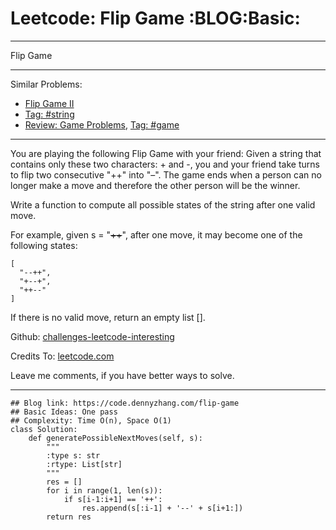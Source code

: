 # Leetcode: Flip Game     :BLOG:Basic:


---

Flip Game  

---

Similar Problems:  
-   [Flip Game II](https://code.dennyzhang.com/flip-game-ii)
-   [Tag: #string](https://code.dennyzhang.com/tag/string)
-   [Review: Game Problems](https://code.dennyzhang.com/review-game), [Tag: #game](https://code.dennyzhang.com/tag/game)

---

You are playing the following Flip Game with your friend: Given a string that contains only these two characters: + and -, you and your friend take turns to flip two consecutive "++" into "&#x2013;". The game ends when a person can no longer make a move and therefore the other person will be the winner.  

Write a function to compute all possible states of the string after one valid move.  

For example, given s = "<del>++</del>", after one move, it may become one of the following states:  

    [
      "--++",
      "+--+",
      "++--"
    ]

If there is no valid move, return an empty list [].  

Github: [challenges-leetcode-interesting](https://github.com/DennyZhang/challenges-leetcode-interesting/tree/master/flip-game)  

Credits To: [leetcode.com](https://leetcode.com/problems/flip-game/description/)  

Leave me comments, if you have better ways to solve.  

---

    ## Blog link: https://code.dennyzhang.com/flip-game
    ## Basic Ideas: One pass
    ## Complexity: Time O(n), Space O(1)
    class Solution:
        def generatePossibleNextMoves(self, s):
            """
            :type s: str
            :rtype: List[str]
            """
            res = []
            for i in range(1, len(s)):
                if s[i-1:i+1] == '++':
                    res.append(s[:i-1] + '--' + s[i+1:])
            return res